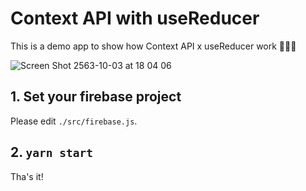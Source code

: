 # Context API with useReducer

This is a demo app to show how Context API x useReducer work 🧝🏻‍♀️

![Screen Shot 2563-10-03 at 18 04 06](https://user-images.githubusercontent.com/980588/95004644-f6e55e80-05a2-11eb-8987-1b292344865f.png)


## 1. Set your firebase project

Please edit `./src/firebase.js`.

## 2. `yarn start`

Tha's it!
